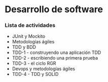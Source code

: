 # Desarrollo de software

### Lista de actividades

- JUnit y Mockito
- Metodologías ágiles
- TDD y BDD
- TDD-1 - construyendo una aplicación TDD
- TDD-2 - escribiendo una primera prueba
- TDD-3 - el ciclo RGR
- Devops y metodologías ágiles
- TDD-4 - TDD y SOLID
